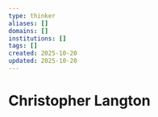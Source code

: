 ```yaml
---
type: thinker
aliases: []
domains: []
institutions: []
tags: []
created: 2025-10-20
updated: 2025-10-20
---
```


# Christopher Langton



